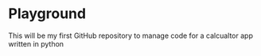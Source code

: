 # Playground

This will be my first GitHub repository to manage code for a calcualtor app written in python
